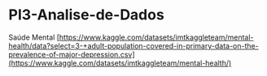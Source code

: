 # PI3-Analise-de-Dados

Saúde Mental
[https://www.kaggle.com/datasets/imtkaggleteam/mental-health/data?select=3-+adult-population-covered-in-primary-data-on-the-prevalence-of-major-depression.csv](https://www.kaggle.com/datasets/imtkaggleteam/mental-health/)
